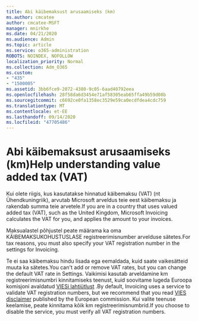 ```yaml
---
title: Abi käibemaksust arusaamiseks (km)
ms.author: cmcatee
author: cmcatee-MSFT
manager: mnirkhe
ms.date: 04/21/2020
ms.audience: Admin
ms.topic: article
ms.service: o365-administration
ROBOTS: NOINDEX, NOFOLLOW
localization_priority: Normal
ms.collection: Adm_O365
ms.custom:
- "435"
- "1500005"
ms.assetid: 3bb6fce9-2072-4380-9c05-6aad40792eea
ms.openlocfilehash: 28f58da6d3454e71af58305eab65ffa49b59d08b
ms.sourcegitcommit: c6692ce0fa1358ec3529e59ca0ecdfdea4cdc759
ms.translationtype: MT
ms.contentlocale: et-EE
ms.lasthandoff: 09/14/2020
ms.locfileid: "47705486"
---
```

# <a name="help-understanding-value-added-tax-vat"></a><span data-ttu-id="c02c9-102">Abi käibemaksust arusaamiseks (km)</span><span class="sxs-lookup"><span data-stu-id="c02c9-102">Help understanding value added tax (VAT)</span></span>

<span data-ttu-id="c02c9-103">Kui olete riigis, kus kasutatakse hinnatud käibemaksu (VAT) (nt Ühendkuningriik), arvutab Microsoft arveldus teie eest käibemaksu ja rakendab summa teie arvetele.</span><span class="sxs-lookup"><span data-stu-id="c02c9-103">If you are in a country that uses valued added tax (VAT), such as the United Kingdom, Microsoft Invoicing calculates the VAT for you, and applies the amount to your invoices.</span></span>
  
<span data-ttu-id="c02c9-104">Maksualastel põhjustel peate määrama ka oma KÄIBEMAKSUKOHUSTUSLASE registreerimisnumber arvelduse sätetes.</span><span class="sxs-lookup"><span data-stu-id="c02c9-104">For tax reasons, you must also specify your VAT registration number in the settings for Invoicing.</span></span>
  
<span data-ttu-id="c02c9-105">Te ei saa käibemaksu hindu lisada ega eemaldada, kuid saate vaikesätteid muuta ka sätetes.</span><span class="sxs-lookup"><span data-stu-id="c02c9-105">You can't add or remove VAT rates, but you can change the default VAT rate in Settings.</span></span> <span data-ttu-id="c02c9-106">Vaikimisi kasutab arveldamine km registreerimisnumbri kinnitamiseks teenust, kuid soovitame lugeda Euroopa komisjoni avaldatud [VIESi lahtiütlust](https://go.microsoft.com/fwlink/?LinkID=841741) .</span><span class="sxs-lookup"><span data-stu-id="c02c9-106">By default, Invoicing uses a service to validate VAT registration numbers, but we recommend that you read [VIES disclaimer](https://go.microsoft.com/fwlink/?LinkID=841741) published by the European commission.</span></span> <span data-ttu-id="c02c9-107">Kui valite teenuse keelamise, peate kinnitama kõik km registreerimisnumbrid.</span><span class="sxs-lookup"><span data-stu-id="c02c9-107">If you choose to disable the service, you must verify all VAT registration numbers.</span></span>
